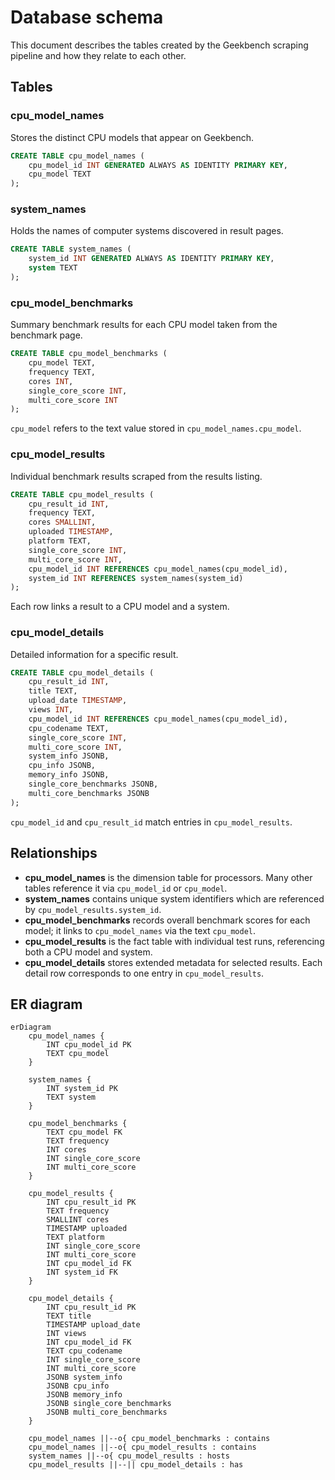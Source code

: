 # Database schema

This document describes the tables created by the Geekbench scraping pipeline and how they relate to each other.

## Tables

### cpu_model_names
Stores the distinct CPU models that appear on Geekbench.
```sql
CREATE TABLE cpu_model_names (
    cpu_model_id INT GENERATED ALWAYS AS IDENTITY PRIMARY KEY,
    cpu_model TEXT
);
```

### system_names
Holds the names of computer systems discovered in result pages.
```sql
CREATE TABLE system_names (
    system_id INT GENERATED ALWAYS AS IDENTITY PRIMARY KEY,
    system TEXT
);
```

### cpu_model_benchmarks
Summary benchmark results for each CPU model taken from the benchmark page.
```sql
CREATE TABLE cpu_model_benchmarks (
    cpu_model TEXT,
    frequency TEXT,
    cores INT,
    single_core_score INT,
    multi_core_score INT
);
```
`cpu_model` refers to the text value stored in `cpu_model_names.cpu_model`.

### cpu_model_results
Individual benchmark results scraped from the results listing.
```sql
CREATE TABLE cpu_model_results (
    cpu_result_id INT,
    frequency TEXT,
    cores SMALLINT,
    uploaded TIMESTAMP,
    platform TEXT,
    single_core_score INT,
    multi_core_score INT,
    cpu_model_id INT REFERENCES cpu_model_names(cpu_model_id),
    system_id INT REFERENCES system_names(system_id)
);
```
Each row links a result to a CPU model and a system.

### cpu_model_details
Detailed information for a specific result.
```sql
CREATE TABLE cpu_model_details (
    cpu_result_id INT,
    title TEXT,
    upload_date TIMESTAMP,
    views INT,
    cpu_model_id INT REFERENCES cpu_model_names(cpu_model_id),
    cpu_codename TEXT,
    single_core_score INT,
    multi_core_score INT,
    system_info JSONB,
    cpu_info JSONB,
    memory_info JSONB,
    single_core_benchmarks JSONB,
    multi_core_benchmarks JSONB
);
```
`cpu_model_id` and `cpu_result_id` match entries in `cpu_model_results`.

## Relationships
- **cpu_model_names** is the dimension table for processors. Many other tables reference it via `cpu_model_id` or `cpu_model`.
- **system_names** contains unique system identifiers which are referenced by `cpu_model_results.system_id`.
- **cpu_model_benchmarks** records overall benchmark scores for each model; it links to `cpu_model_names` via the text `cpu_model`.
- **cpu_model_results** is the fact table with individual test runs, referencing both a CPU model and system.
- **cpu_model_details** stores extended metadata for selected results. Each detail row corresponds to one entry in `cpu_model_results`.

## ER diagram

```mermaid
erDiagram
    cpu_model_names {
        INT cpu_model_id PK
        TEXT cpu_model
    }

    system_names {
        INT system_id PK
        TEXT system
    }

    cpu_model_benchmarks {
        TEXT cpu_model FK
        TEXT frequency
        INT cores
        INT single_core_score
        INT multi_core_score
    }

    cpu_model_results {
        INT cpu_result_id PK
        TEXT frequency
        SMALLINT cores
        TIMESTAMP uploaded
        TEXT platform
        INT single_core_score
        INT multi_core_score
        INT cpu_model_id FK
        INT system_id FK
    }

    cpu_model_details {
        INT cpu_result_id PK
        TEXT title
        TIMESTAMP upload_date
        INT views
        INT cpu_model_id FK
        TEXT cpu_codename
        INT single_core_score
        INT multi_core_score
        JSONB system_info
        JSONB cpu_info
        JSONB memory_info
        JSONB single_core_benchmarks
        JSONB multi_core_benchmarks
    }

    cpu_model_names ||--o{ cpu_model_benchmarks : contains
    cpu_model_names ||--o{ cpu_model_results : contains
    system_names ||--o{ cpu_model_results : hosts
    cpu_model_results ||--|| cpu_model_details : has
```
